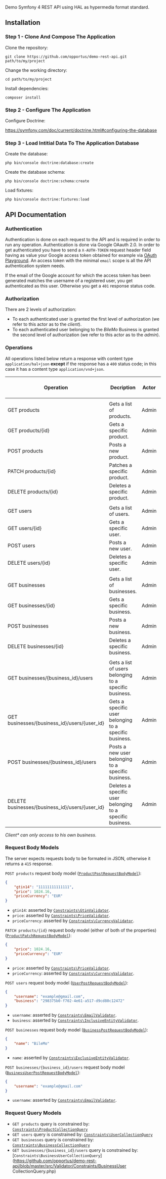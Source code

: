 Demo Symfony 4 REST API using HAL as hypermedia format standard.

## Installation

### Step 1 - Clone And Compose The Application

Clone the repository:
```shell
git clone https://github.com/opportus/demo-rest-api.git path/to/my/project
```

Change the working directory:
```shell
cd path/to/my/project
```

Install dependencies:
```shell
composer install
```

### Step 2 - Configure The Application

Configure Doctrine:

https://symfony.com/doc/current/doctrine.html#configuring-the-database

### Step 3 - Load Intitial Data To The Application Database

Create the database:
```shell
php bin/console doctrine:database:create
```

Create the database schema:
```shell
php bin/console doctrine:schema:create
```

Load fixtures:
```shell
php bin/console doctrine:fixtures:load
```

## API Documentation

### Authentication

Authentication is done on each request to the API and is required in order to run any operation. Authentication is done via Google OAauth 2.0. In order to get authenticated you have to send a `X-AUTH-TOKEN` request header field having as value your Google access token obtained for example via [OAuth Playground](https://developers.google.com/oauthplayground). An access token with the minimal `email` scope is all the API authentication system needs.

If the email of the Google account for which the access token has been generated matches the username of a registered user, you get authenticated as this user. Otherwise you get a `401` response status code.

### Authorization

There are 2 levels of authorization:

- To each authenticated user is granted the first level of authorization (we refer to this actor as to the *client*).
- To each authenticated user belonging to the *BileMo* Business is granted the second level of authorization (we refer to this actor as to the *admin*).

### Operations

All operations listed below return a response with content type `application/hal+json` **except** if the response has a `400` status code; in this case it has a content type `application/vnd+json`.

| Operation                                       | Decription                                                | Actor         | Response Status Code          |
|-------------------------------------------------|-----------------------------------------------------------|---------------|-------------------------------|
|                                                 |                                                           |               |                               |
| GET products                                    | Gets a list of products.                                  | Admin|Client  | `200`|`400`|`403`|`404`       |
| GET products/{id}                               | Gets a specific product.                                  | Admin|Client  | `200`|`403`|`404`             |
| POST products                                   | Posts a new product.                                      | Admin         | `201`|`400`|`403`|`415`       |
| PATCH products/{id}                             | Patches a specific product.                               | Admin         | `204`|`400`|`403`|`404`|`415` |
| DELETE products/{id}                            | Deletes a specific product.                               | Admin         | `204`|`403`|`404`             |
|                                                 |                                                           |               |                               |
| GET users                                       | Gets a list of users.                                     | Admin         | `200`|`400`|`403`|`404`       |
| GET users/{id}                                  | Gets a specific user.                                     | Admin         | `200`|`403`|`404`             |
| POST users                                      | Posts a new user.                                         | Admin         | `201`|`400`|`403`|`415`       |
| DELETE users/{id}                               | Deletes a specific user.                                  | Admin         | `204`|`403`|`404`             |
|                                                 |                                                           |               |                               |
| GET businesses                                  | Gets a list of businesses.                                | Admin         | `200`|`400`|`403`|`404`       |
| GET businesses/{id}                             | Gets a specific business.                                 | Admin|Client* | `200`|`403`|`404`             |
| POST businesses                                 | Posts a new business.                                     | Admin         | `201`|`400`|`403`|`415`       |
| DELETE businesses/{id}                          | Deletes a specific business.                              | Admin         | `204`|`403`|`404`             |
|                                                 |                                                           |               |                               |
| GET businesses/{business_id}/users              | Gets a list of users belonging to a specific business.    | Admin|Client* | `200`|`400`|`403`|`404`       |
| GET businesses/{business_id}/users/{user_id}    | Gets a specific user belonging to a specific business.    | Admin|Client* | `200`|`403`|`404`             |
| POST businesses/{business_id}/users             | Posts a new user belonging to a specific business.        | Admin|Client* | `201`|`400`|`403`|`415`       |
| DELETE businesses/{business_id}/users/{user_id} | Deletes a specific user belonging to a specific business. | Admin|Client* | `204`|`403`|`404`             |

*Client\* can only access to his own business.*

### Request Body Models

The server expects requests body to be formated in JSON, otherwise it returns a `415` response.

`POST products` request body model ([`ProductPostRequestBodyModel`](https://github.com/opportus/demo-rest-api/blob/master/src/HttpMessageBodyModel/ProductPostRequestBodyModel.php)):

```json
{
    "gtin14": "11111111111111",
    "price": 1024.16,
    "priceCurrency": "EUR"
}
```

- `gtin14`: asserted by [`Constraints\GtinValidator`](https://github.com/opportus/demo-rest-api/blob/master/src/Validator/Constraints/GtinValidator.php).
- `price`: asserted by [`Constraints\PriceValidator`](https://github.com/opportus/demo-rest-api/blob/master/src/Validator/Constraints/PriceValidator.php).
- `priceCurrency`: asserted by [`Constraints\CurrencyValidator`](https://github.com/symfony/symfony/blob/4.4/src/Symfony/Component/Validator/Constraints/CurrencyValidator.php).

`PATCH products/{id}` request body model (either of both of the properties) ([`ProductPatchRequestBodyModel`](https://github.com/opportus/demo-rest-api/blob/master/src/HttpMessageBodyModel/ProductPatchRequestBodyModel.php)):

```json
{
    "price": 1024.16,
    "priceCurrency": "EUR"
}
```

- `price`: asserted by [`Constraints\PriceValidator`](https://github.com/opportus/demo-rest-api/blob/master/src/Validator/Constraints/PriceValidator.php).
- `priceCurrency`: asserted by [`Constraints\CurrencyValidator`](https://github.com/symfony/symfony/blob/4.4/src/Symfony/Component/Validator/Constraints/CurrencyValidator.php).

`POST users` request body model ([`UserPostRequestBodyModel`](https://github.com/opportus/demo-rest-api/blob/master/src/HttpMessageBodyModel/UserPostRequestBodyModel.php)):

```json
{
    "username": "example@gmail.com",
    "business": "298375b0-f702-4e61-a517-d9cd80c12472"
}
```

- `username`: asserted by [`Constraints\EmailValidator`](https://github.com/symfony/symfony/blob/4.4/src/Symfony/Component/Validator/Constraints/EmailValidator.php).
- `business`: asserted by [`Constraints\InclusiveEntityValidator`](https://github.com/opportus/ExtendedFrameworkBundle/blob/master/Validator/Constraints/InclusiveEntityValidator.php).

`POST businesses` request body model ([`BusinessPostRequestBodyModel`](https://github.com/opportus/demo-rest-api/blob/master/src/HttpMessageBodyModel/BusinessPostRequestBodyModel.php)):

```json
{
    "name": "BileMo"
}
```

- `name`: asserted by [`Constraints\ExclusiveEntityValidator`](https://github.com/opportus/ExtendedFrameworkBundle/blob/master/Validator/Constraints/ExclusiveEntityValidator.php).

`POST businesses/{business_id}/users` request body model ([`BusinessUserPostRequestBodyModel`](https://github.com/opportus/demo-rest-api/blob/master/src/HttpMessageBodyModel/BusinessUserPostRequestBodyModel.php)):

```json
{
    "username": "example@gmail.com"
}
```

- `username`: asserted by [`Constraints\EmailValidator`](https://github.com/symfony/symfony/blob/4.4/src/Symfony/Component/Validator/Constraints/EmailValidator.php).

### Request Query Models

- `GET products` query is constrained by: [`Constraints\ProductCollectionQuery`](https://github.com/opportus/demo-rest-api/blob/master/src/Validator/Constraints/ProductCollectionQuery.php)
- `GET users` query is constrained by: [`Constraints\UserCollectionQuery`](https://github.com/opportus/demo-rest-api/blob/master/src/Validator/Constraints/UserCollectionQuery.php)
- `GET businesses` query is constrained by: [`Constraints\BusinessCollectionQuery`](https://github.com/opportus/demo-rest-api/blob/master/src/Validator/Constraints/BusinessCollectionQuery.php)
- `GET businesses/{business_id}/users` query is constrained by: [`Constraints\BusinessUserCollectionQuery`](https://github.com/opportus/demo-rest-api/blob/master/src/Validator/Constraints/BusinessUser
CollectionQuery.php)